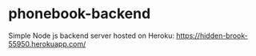 # phonebook-backend
Simple Node js backend server hosted on Heroku:
https://hidden-brook-55950.herokuapp.com/
